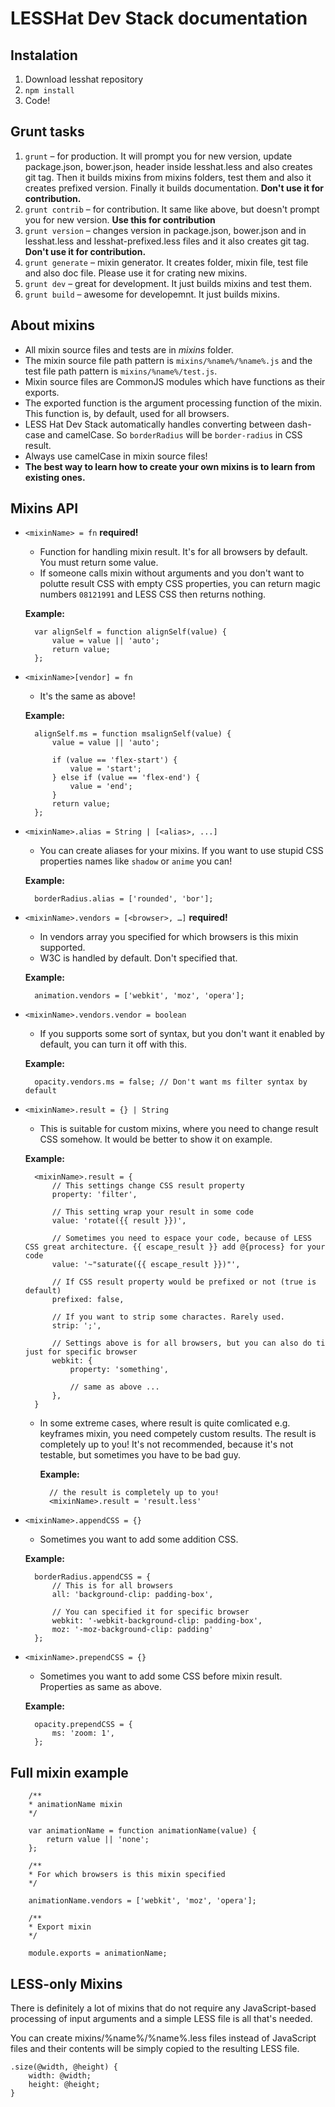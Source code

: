 # LESSHat Dev Stack documentation

## Instalation
1. Download lesshat repository
2. `npm install`
3. Code!

## Grunt tasks
1.	`grunt` – for production. It will prompt you for new version, update package.json, bower.json, header inside lesshat.less and also creates git tag. Then it builds mixins from mixins folders, test them and also it creates prefixed version. Finally it builds documentation. **Don't use it for contribution.**
2.	`grunt contrib` – for contribution. It same like above, but doesn't prompt you for new version. **Use this for contribution**
3.	`grunt version` – changes version in package.json, bower.json and in lesshat.less and lesshat-prefixed.less files and it also creates git tag. **Don't use it for contribution.**
4.	`grunt generate` – mixin generator. It creates folder, mixin file, test file and also doc file. Please use it for crating new mixins.
5.	`grunt dev` – great for development. It just builds mixins and test them.
6.	`grunt build` – awesome for developemnt. It just builds mixins.


## About mixins
* All mixin source files and tests are in *mixins* folder.
* The mixin source file path pattern is `mixins/%name%/%name%.js` and the test file path pattern is `mixins/%name%/test.js`.
* Mixin source files are CommonJS modules which have functions as their exports.
* The exported function is the argument processing function of the mixin. This function is, by default, used for all browsers.
* LESS Hat Dev Stack automatically handles converting between dash-case and camelCase. So `borderRadius` will be `border-radius` in CSS result.
* Always use camelCase in mixin source files!
* **The best way to learn how to create your own mixins is to learn from existing ones.**


## Mixins API
* `<mixinName> = fn`  **required!**
	* Function for handling mixin result. It's for all browsers by default. You must return some value.
	* If someone calls mixin without arguments and you don't want to polutte result CSS with empty CSS properties, you can return magic numbers `08121991` and LESS CSS then returns nothing.
	
	**Example:**
	
		var alignSelf = function alignSelf(value) {
  			value = value || 'auto';
  			return value;
		};
		
* `<mixinName>[vendor] = fn`
	* It's the same as above!
	
	**Example:**
	
		alignSelf.ms = function msalignSelf(value) {
  			value = value || 'auto';

  			if (value == 'flex-start') {
    			value = 'start';
  			} else if (value == 'flex-end') {
    			value = 'end';
  			}
  			return value;
		};
	
* `<mixinName>.alias = String | [<alias>, ...]`
	* You can create aliases for your mixins. If you want to use stupid CSS properties names like `shadow` or `anime` you can!
	
	**Example:**
	
		borderRadius.alias = ['rounded', 'bor'];
		
* `<mixinName>.vendors = [<browser>, …]` **required!**
	* In vendors array you specified for which browsers is this mixin supported.
	* W3C is handled by default. Don't specified that.
	
	**Example:**
	
		animation.vendors = ['webkit', 'moz', 'opera'];
		
* `<mixinName>.vendors.vendor = boolean`
	* If you supports some sort of syntax, but you don't want it enabled by default, you can turn it off with this.
	
	**Example:**
	
		opacity.vendors.ms = false; // Don't want ms filter syntax by default
		
* `<mixinName>.result = {} | String`
	* This is suitable for custom mixins, where you need to change result CSS somehow. It would be better to show it on example.
	
	**Example:**
	
		<mixinName>.result = {
			// This settings change CSS result property
			property: 'filter',
			
			// This setting wrap your result in some code
			value: 'rotate({{ result }})', 
			
			// Sometimes you need to espace your code, because of LESS CSS great architecture. {{ escape_result }} add @{process} for your code
			value: '~"saturate({{ escape_result }})"',
			
			// If CSS result property would be prefixed or not (true is default)
			prefixed: false,
			
			// If you want to strip some charactes. Rarely used. 
			strip: ';',
			
			// Settings above is for all browsers, but you can also do ti just for specific browser
			webkit: {
				property: 'something',
				
				// same as above ...
			},
		}
		
	* In some extreme cases, where result is quite comlicated e.g. keyframes mixin, you need competely custom results. The result is completely up to you! It's not recommended, because it's not testable, but sometimes you have to be bad guy.
	
		**Example:**
		
			// the result is completely up to you!
			<mixinName>.result = 'result.less'
			
* `<mixinName>.appendCSS = {}`
	* Sometimes you want to add some addition CSS. 
	
	**Example:**
	
		borderRadius.appendCSS = {
			// This is for all browsers
 			all: 'background-clip: padding-box',
 			
 			// You can specified it for specific browser
  			webkit: '-webkit-background-clip: padding-box',
  			moz: '-moz-background-clip: padding'
		};
		
* `<mixinName>.prependCSS = {}`
	* Sometimes you want to add some CSS before mixin result. Properties as same as above.
	
	**Example:**
	
		opacity.prependCSS = {
  			ms: 'zoom: 1',
		};
		

## Full mixin example

		/**
 		* animationName mixin
 		*/

		var animationName = function animationName(value) {
  			return value || 'none';
		};

		/**
 		* For which browsers is this mixin specified
 		*/

		animationName.vendors = ['webkit', 'moz', 'opera'];

		/**
 		* Export mixin
 		*/

		module.exports = animationName;


## LESS-only Mixins
There is definitely a lot of mixins that do not require any JavaScript-based processing of input arguments and a simple LESS file is all that's needed.

You can create mixins/%name%/%name%.less files instead of JavaScript files and their contents will be simply copied to the resulting LESS file.

	.size(@width, @height) {
    	width: @width;
    	height: @height;
	}
